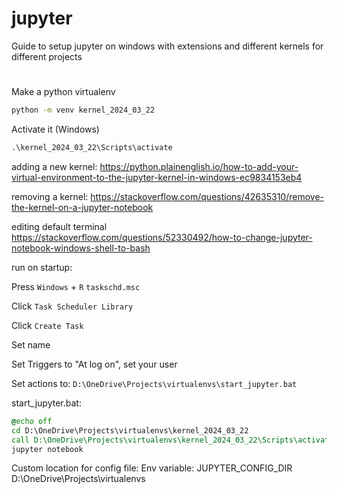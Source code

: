 # jupyter
Guide to setup jupyter on windows with extensions and different kernels for different projects

#

Make a python virtualenv

```cmd
python -m venv kernel_2024_03_22
```

Activate it (Windows)

```cmd
.\kernel_2024_03_22\Scripts\activate
```

adding a new kernel: 
https://python.plainenglish.io/how-to-add-your-virtual-environment-to-the-jupyter-kernel-in-windows-ec9834153eb4

removing a kernel:
https://stackoverflow.com/questions/42635310/remove-the-kernel-on-a-jupyter-notebook

editing default terminal
https://stackoverflow.com/questions/52330492/how-to-change-jupyter-notebook-windows-shell-to-bash


run on startup:

Press `Windows` + `R`
`taskschd.msc`

Click `Task Scheduler Library`

Click `Create Task`

Set name

Set Triggers to "At log on", set your user

Set actions to: `D:\OneDrive\Projects\virtualenvs\start_jupyter.bat`

start_jupyter.bat:
```bat
@echo off
cd D:\OneDrive\Projects\virtualenvs\kernel_2024_03_22
call D:\OneDrive\Projects\virtualenvs\kernel_2024_03_22\Scripts\activate
jupyter notebook
```

Custom location for config file:
Env variable:
JUPYTER_CONFIG_DIR
D:\OneDrive\Projects\virtualenvs
